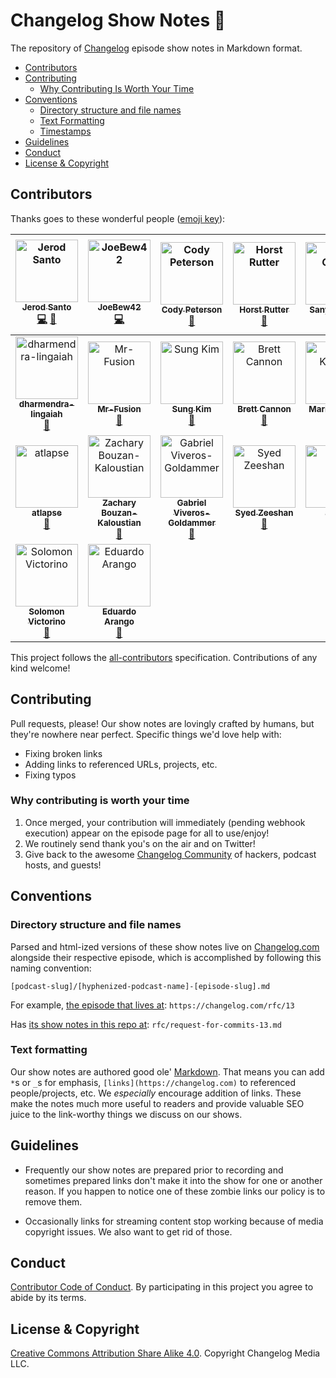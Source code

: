 # Changelog Show Notes 📝

The repository of [Changelog](https://changelog.com) episode show notes in Markdown format.

- [Contributors](#contributors)
- [Contributing](#contributing)
  - [Why Contributing Is Worth Your Time](#why-contributing-is-worth-your-time)
- [Conventions](#conventions)
  - [Directory structure and file names](#directory-structure-and-file-names)
  - [Text Formatting](#text-formatting)
  - [Timestamps](#timestamps)
- [Guidelines](#guidelines)
- [Conduct](#conduct)
- [License & Copyright](#license-&-copyright)

## Contributors

Thanks goes to these wonderful people ([emoji key](https://github.com/kentcdodds/all-contributors#emoji-key)):

<!-- ALL-CONTRIBUTORS-LIST:START - Do not remove or modify this section -->
<!-- prettier-ignore -->
| [<img src="https://avatars0.githubusercontent.com/u/8212?v=4" width="100px;" alt="Jerod Santo"/><br /><sub><b>Jerod Santo</b></sub>](https://jerodsanto.net)<br />[💻](#code-jerodsanto "Code") [📖](#doc-jerodsanto "Documentation") | [<img src="https://avatars2.githubusercontent.com/u/1238549?v=4" width="100px;" alt="JoeBew42"/><br /><sub><b>JoeBew42</b></sub>](https://twitch.tv/joebew42)<br />[💻](#code-joebew42 "Code") | [<img src="https://avatars3.githubusercontent.com/u/378665?v=4" width="100px;" alt="Cody Peterson"/><br /><sub><b>Cody Peterson</b></sub>](http://humanshapes.co)<br />[📖](#doc-codyjames "Documentation") | [<img src="https://avatars0.githubusercontent.com/u/11322155?v=4" width="100px;" alt="Horst Rutter"/><br /><sub><b>Horst Rutter</b></sub>](https://keybase.io/hhrutter)<br />[📖](#doc-hhrutter "Documentation") | [<img src="https://avatars1.githubusercontent.com/u/30529399?v=4" width="100px;" alt="Sanyuj Gupta"/><br /><sub><b>Sanyuj Gupta</b></sub>](https://github.com/sanyuj1997)<br />[📖](#doc-sanyuj1997 "Documentation") | [<img src="https://avatars1.githubusercontent.com/u/39562805?v=4" width="100px;" alt="Stacy Montemayor"/><br /><sub><b>Stacy Montemayor</b></sub>](https://github.com/teacupwoozy)<br />[📖](#doc-teacupwoozy "Documentation") | [<img src="https://avatars2.githubusercontent.com/u/963985?v=4" width="100px;" alt="Timothy Miller"/><br /><sub><b>Timothy Miller</b></sub>](http://timothymiller.guru)<br />[📖](#doc-tjacobdesign "Documentation") |
| :---: | :---: | :---: | :---: | :---: | :---: | :---: |
| [<img src="https://avatars3.githubusercontent.com/u/43923462?v=4" width="100px;" alt="dharmendra-lingaiah"/><br /><sub><b>dharmendra-lingaiah</b></sub>](https://github.com/dharmendra-lingaiah)<br />[📖](#doc-dharmendra-lingaiah "Documentation") | [<img src="https://avatars2.githubusercontent.com/u/20146422?v=4" width="100px;" alt="Mr-Fusion"/><br /><sub><b>Mr-Fusion</b></sub>](https://github.com/Mr-Fusion)<br />[📖](#doc-Mr-Fusion "Documentation") | [<img src="https://avatars1.githubusercontent.com/u/8465237?v=4" width="100px;" alt="Sung Kim"/><br /><sub><b>Sung Kim</b></sub>](http://www.sungkim.co)<br />[📖](#doc-dance2die "Documentation") | [<img src="https://avatars0.githubusercontent.com/u/54418?v=4" width="100px;" alt="Brett Cannon"/><br /><sub><b>Brett Cannon</b></sub>](http://snarky.ca)<br />[📖](#doc-brettcannon "Documentation") | [<img src="https://avatars3.githubusercontent.com/u/3586510?v=4" width="100px;" alt="Maria Kaninia"/><br /><sub><b>Maria Kaninia</b></sub>](https://github.com/markanin)<br />[📖](#doc-markanin "Documentation") | [<img src="https://avatars0.githubusercontent.com/u/9086371?v=4" width="100px;" alt="Niklas Resch"/><br /><sub><b>Niklas Resch</b></sub>](https://clue404.de)<br />[📖](#doc-clue404 "Documentation") | [<img src="https://avatars1.githubusercontent.com/u/42197237?v=4" width="100px;" alt="SeanYeoTE"/><br /><sub><b>SeanYeoTE</b></sub>](https://github.com/SeanYeoTE)<br />[📖](#doc-SeanYeoTE "Documentation") |
| [<img src="https://avatars0.githubusercontent.com/u/42579314?v=4" width="100px;" alt="atlapse"/><br /><sub><b>atlapse</b></sub>](https://github.com/atlapse)<br />[📖](#doc-atlapse "Documentation") | [<img src="https://avatars1.githubusercontent.com/u/762647?v=4" width="100px;" alt="Zachary Bouzan-Kaloustian"/><br /><sub><b>Zachary Bouzan-Kaloustian</b></sub>](http://about.me/zacharybk)<br />[📖](#doc-zacharybk "Documentation") | [<img src="https://avatars2.githubusercontent.com/u/25766469?v=4" width="100px;" alt="Gabriel Viveros-Goldammer"/><br /><sub><b>Gabriel Viveros-Goldammer</b></sub>](https://github.com/ggoldammer)<br />[📖](#doc-ggoldammer "Documentation") | [<img src="https://avatars3.githubusercontent.com/u/22399706?v=4" width="100px;" alt="Syed Zeeshan"/><br /><sub><b>Syed Zeeshan</b></sub>](https://github.com/syedzeeshan1)<br />[📖](#doc-syedzeeshan1 "Documentation") | [<img src="https://avatars3.githubusercontent.com/u/15237494?v=4" width="100px;" alt="anton"/><br /><sub><b>anton</b></sub>](https://twitter.com/Cryptophobia)<br />[📖](#doc-Cryptophobia "Documentation") | [<img src="https://avatars0.githubusercontent.com/u/211764?v=4" width="100px;" alt="Pablo Nevares"/><br /><sub><b>Pablo Nevares</b></sub>](https://github.com/pnevares)<br />[📖](#doc-pnevares "Documentation") | [<img src="https://avatars2.githubusercontent.com/u/11143071?v=4" width="100px;" alt="Nabeel Sulieman"/><br /><sub><b>Nabeel Sulieman</b></sub>](https://www.nabeel.us)<br />[📖](#doc-nabsul "Documentation") |
| [<img src="https://avatars1.githubusercontent.com/u/9170316?v=4" width="100px;" alt="Solomon Victorino"/><br /><sub><b>Solomon Victorino</b></sub>](http://solomonvictorino.com)<br />[📖](#doc-sgvictorino "Documentation") | [<img src="https://avatars1.githubusercontent.com/u/15933089?v=4" width="100px;" alt="Eduardo Arango"/><br /><sub><b>Eduardo Arango</b></sub>](https://github.com/ArangoGutierrez)<br />[📖](#doc-ArangoGutierrez "Documentation") |
<!-- ALL-CONTRIBUTORS-LIST:END -->

This project follows the [all-contributors](https://github.com/kentcdodds/all-contributors) specification. Contributions of any kind welcome!

## Contributing

Pull requests, please! Our show notes are lovingly crafted by humans, but they're nowhere near perfect. Specific things we'd love help with:

- Fixing broken links
- Adding links to referenced URLs, projects, etc.
- Fixing typos

### Why contributing is worth your time

1. Once merged, your contribution will immediately (pending webhook execution) appear on the episode page for all to use/enjoy!
2. We routinely send thank you's on the air and on Twitter!
3. Give back to the awesome [Changelog Community](https://changelog.com/community) of hackers, podcast hosts, and guests!

## Conventions

### Directory structure and file names

Parsed and html-ized versions of these show notes live on [Changelog.com](https://changelog.com) alongside their respective episode, which is accomplished by following this naming convention:

`[podcast-slug]/[hyphenized-podcast-name]-[episode-slug].md`

For example, [the episode that lives at](https://changelog.com/rfc/13): `https://changelog.com/rfc/13`

Has [its show notes in this repo at](https://github.com/thechangelog/show-notes/blob/master/rfc/request-for-commits-13.md): `rfc/request-for-commits-13.md`

### Text formatting

Our show notes are authored good ole' [Markdown](https://github.com/adam-p/markdown-here/wiki/Markdown-Cheatsheet). That means you can add `*`s or `_`s for emphasis, `[links](https://changelog.com)` to referenced people/projects, etc. We _especially_ encourage addition of links. These make the notes much more useful to readers and provide valuable SEO juice to the link-worthy things we discuss on our shows.

## Guidelines

* Frequently our show notes are prepared prior to recording
and sometimes prepared links don't make it into the show for one or another reason.
If you happen to notice one of these zombie links our policy is to remove them.

* Occasionally links for streaming content stop working because of media copyright issues.
We also want to get rid of those.

## Conduct

[Contributor Code of Conduct](https://changelog.com/coc). By participating in this project you agree to abide by its terms.

## License & Copyright

[Creative Commons Attribution Share Alike 4.0](https://creativecommons.org/licenses/by-sa/4.0/). Copyright Changelog Media LLC.
